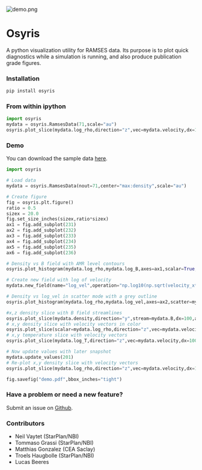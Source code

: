![demo.png](https://bitbucket.org/repo/jq5boX/images/2936418214-demo.png)

# Osyris #

A python visualization utility for RAMSES data.
Its purpose is to plot quick diagnostics while a simulation is running,
and also produce publication grade figures.

### Installation ###

```sh
pip install osyris
```

### From within ipython ###

```python
import osyris
mydata = osyris.RamsesData(71,scale="au")
osyris.plot_slice(mydata.log_rho,direction="z",vec=mydata.velocity,dx=100)
```

### Demo ###

You can download the sample data [here](http://www.nbi.dk/~nvaytet/osyris/ramses_sample_data.tar.gz).

```python
import osyris

# Load data
mydata = osyris.RamsesData(nout=71,center="max:density",scale="au")

# Create figure
fig = osyris.plt.figure()
ratio = 0.5
sizex = 20.0
fig.set_size_inches(sizex,ratio*sizex)
ax1 = fig.add_subplot(231)
ax2 = fig.add_subplot(232)
ax3 = fig.add_subplot(233)
ax4 = fig.add_subplot(234)
ax5 = fig.add_subplot(235)
ax6 = fig.add_subplot(236)

# Density vs B field with AMR level contours
osyris.plot_histogram(mydata.log_rho,mydata.log_B,axes=ax1,scalar=True,scalar_args={"cmap":"log,YlGnBu"},contour=mydata.level,contour_args={"fmt":"%i","label":True,"colors":"k","cmap":None,"levels":range(5,20),"cbar":False})

# Create new field with log of velocity
mydata.new_field(name="log_vel",operation="np.log10(np.sqrt(velocity_x**2+velocity_y**2+velocity_z**2))",unit="cm/s",label="log(Velocity)")

# Density vs log_vel in scatter mode with a grey outline
osyris.plot_histogram(mydata.log_rho,mydata.log_vel,axes=ax2,scatter=mydata.log_T,scatter_args={"iskip":100,"cmap":"gnuplot"},outline=True)

#x,z density slice with B field streamlines
osyris.plot_slice(mydata.density,direction="y",stream=mydata.B,dx=100,axes=ax3,scalar_args={"cmap":"log"})
# x,y density slice with velocity vectors in color
osyris.plot_slice(scalar=mydata.log_rho,direction="z",vec=mydata.velocity,dx=100,axes=ax4,vec_args={"cmap":"seismic","vskip":4})
# x,y temperature slice with velocity vectors
osyris.plot_slice(mydata.log_T,direction="z",vec=mydata.velocity,dx=100,axes=ax5,scalar_args={"cmap":"hot"},contour=mydata.level,contour_args={"fmt":"%i","label":True,"colors":"w","cmap":None,"levels":range(9,17)})

# Now update values with later snapshot
mydata.update_values(201)
# Re-plot x,y density slice with velocity vectors
osyris.plot_slice(mydata.log_rho,direction="z",vec=mydata.velocity,dx=100,axes=ax6)

fig.savefig("demo.pdf",bbox_inches="tight")
```

### Have a problem or need a new feature? ###

Submit an issue on [Github](https://github.com/nvaytet/osyris/issues).

### Contributors ###

* Neil Vaytet (StarPlan/NBI)
* Tommaso Grassi (StarPlan/NBI)
* Matthias Gonzalez (CEA Saclay)
* Troels Haugbolle (StarPlan/NBI)
* Lucas Beeres

